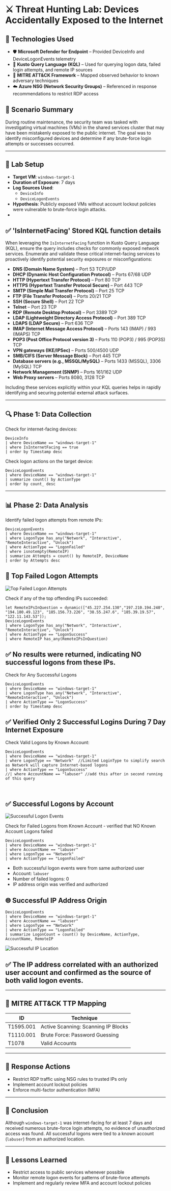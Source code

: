 
# ⚔️ Threat Hunting Lab: Devices Accidentally Exposed to the Internet

## 🧰 Technologies Used

- 🛡️ **Microsoft Defender for Endpoint** – Provided DeviceInfo and DeviceLogonEvents telemetry  
- 🔎 **Kusto Query Language (KQL)** – Used for querying logon data, failed login attempts, and remote IP sources  
- 🧠 **MITRE ATT&CK Framework** – Mapped observed behavior to known adversary techniques  
- ☁️ **Azure NSG (Network Security Groups)** – Referenced in response recommendations to restrict RDP access

## 🧪 Scenario Summary

During routine maintenance, the security team was tasked with investigating virtual machines (VMs) in the shared services cluster that may have been mistakenly exposed to the public internet. The goal was to identify misconfigured devices and determine if any brute-force login attempts or successes occurred.

---

## 🧭 Lab Setup

- **Target VM**: `windows-target-1`
- **Duration of Exposure**: 7 days
- **Log Sources Used**:
  - `DeviceInfo`
  - `DeviceLogonEvents`
- **Hypothesis**: Publicly exposed VMs without account lockout policies were vulnerable to brute-force login attacks.
- <br>

## ✅ 'IsInternetFacing' Stored KQL function details

When leveraging the `IsInternetFacing` function in Kusto Query Language (KQL), ensure the query includes checks for commonly exposed network services. Enumerate and validate these critical internet-facing services to proactively identify potential security exposures or misconfigurations:

* **DNS (Domain Name System)** – Port 53 TCP/UDP
* **DHCP (Dynamic Host Configuration Protocol)** – Ports 67/68 UDP
* **HTTP (Hypertext Transfer Protocol)** – Port 80 TCP
* **HTTPS (Hypertext Transfer Protocol Secure)** – Port 443 TCP
* **SMTP (Simple Mail Transfer Protocol)** – Port 25 TCP
* **FTP (File Transfer Protocol)** – Ports 20/21 TCP
* **SSH (Secure Shell)** – Port 22 TCP
* **Telnet** – Port 23 TCP
* **RDP (Remote Desktop Protocol)** – Port 3389 TCP
* **LDAP (Lightweight Directory Access Protocol)** – Port 389 TCP
* **LDAPS (LDAP Secure)** – Port 636 TCP
* **IMAP (Internet Message Access Protocol)** – Ports 143 (IMAP) / 993 (IMAPS) TCP
* **POP3 (Post Office Protocol version 3)** – Ports 110 (POP3) / 995 (POP3S) TCP
* **VPN gateways (IKE/IPSec)** – Ports 500/4500 UDP
* **SMB/CIFS (Server Message Block)** – Port 445 TCP
* **Database servers (e.g., MSSQL/MySQL)** – Ports 1433 (MSSQL), 3306 (MySQL) TCP
* **Network Management (SNMP)** – Ports 161/162 UDP
* **Web Proxy servers** – Ports 8080, 3128 TCP

Including these services explicitly within your KQL queries helps in rapidly identifying and securing potential external attack surfaces.

---

## 🔍 Phase 1: Data Collection

Check for internet-facing devices:
```kql
DeviceInfo
| where DeviceName == "windows-target-1"
| where IsInternetFacing == true
| order by Timestamp desc
```

Check logon actions on the target device:
```kql
DeviceLogonEvents
| where DeviceName == "windows-target-1"
| summarize count() by ActionType
| order by count_ desc
```

---

## 📊 Phase 2: Data Analysis

Identify failed logon attempts from remote IPs:
```kql
DeviceLogonEvents
| where DeviceName == "windows-target-1"
| where LogonType has_any("Network", "Interactive", "RemoteInteractive", "Unlock")
| where ActionType == "LogonFailed"
| where isnotempty(RemoteIP)
| summarize Attempts = count() by RemoteIP, DeviceName
| order by Attempts desc
```
## 🔐 Top Failed Logon Attempts

![Top Failed Logon Attempts](images/TopFailedLogon.png)


Check if any of the top offending IPs succeeded:
```kql
let RemoteIPsInQuestion = dynamic(["45.227.254.130","197.210.194.240", "194.180.49.123", "185.156.73.226", "38.55.247.6", "185.39.19.57", "122.11.143.53"]);
DeviceLogonEvents
| where LogonType has_any("Network", "Interactive", "RemoteInteractive", "Unlock")
| where ActionType == "LogonSuccess"
| where RemoteIP has_any(RemoteIPsInQuestion)
```

## ✅ No results were returned, indicating NO successful logons from these IPs.

Check for Any Successful Logons 
```kql
DeviceLogonEvents
| where DeviceName == "windows-target-1"
| where LogonType has_any("Network", "Interactive", "RemoteInteractive", "Unlock")
| where ActionType == "LogonSuccess"
| order by Timestamp desc
```

## ✅ Verified Only 2 Successful Logins During 7 Day Internet Exposure

Check Valid Logons by Known Account:

```kql
DeviceLogonEvents
| where DeviceName == "windows-target-1"
| where LogonType == "Network"  //Limited LoginType to simplify search as Network will capture Internet-based logons
| where ActionType == "LogonSuccess"
//| where AccountName == "labuser" //add this after in second running of this query
```
<br>

## ✅ Successful Logons by Account

![Successful Logon Events](images/SuccessfulLogonDevice.png)

Check for Failed Logons from Known Account - verified that NO Known Account Logons failed

```kql
DeviceLogonEvents
| where DeviceName == "windows-target-1"
| where AccountName == "labuser"
| where LogonType == "Network"
| where ActionType == "LogonFailed"
```

- Both successful logon events were from same authorized user
- Account: `labuser`
- Number of failed logons: 0
- IP address origin was verified and authorized

## 🌐 Successful IP Address Origin

```kql
DeviceLogonEvents
| where DeviceName == "windows-target-1"
| where AccountName == "labuser"
| where LogonType == "Network"
| where ActionType == "LogonFailed"
| summarize LogonCount = count() by DeviceName, ActionType, AccountName, RemoteIP
```

![Successful IP Location](images/SuccessfulIP.png)

## ✅ The IP address correlated with an authorized user account and confirmed as the source of both valid logon events.
---

## 🧠 MITRE ATT&CK TTP Mapping

| ID          | Technique                                 |
|-------------|--------------------------------------------|
| T1595.001   | Active Scanning: Scanning IP Blocks       |
| T1110.001   | Brute Force: Password Guessing            |
| T1078       | Valid Accounts                            |

---

## 🧯 Response Actions

- Restrict RDP traffic using NSG rules to trusted IPs only
- Implement account lockout policies
- Enforce multi-factor authentication (MFA)

---

## 📝 Conclusion

Although `windows-target-1` was internet-facing for at least 7 days and received numerous brute-force login attempts, no evidence of unauthorized access was found. All successful logons were tied to a known account (`labuser`) from an authorized location.

---

## 🔄 Lessons Learned

- Restrict access to public services whenever possible
- Monitor remote logon events for patterns of brute-force attempts
- Implement and regularly review MFA and account lockout policies
